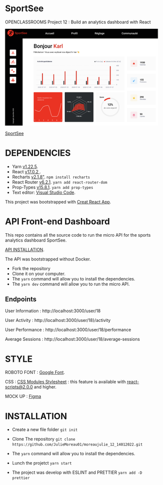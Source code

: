 # SportSee

OPENCLASSROOMS Project 12 : Build an analytics dashboard with React

![SportSee](https://raw.githubusercontent.com/JulieMoreau01/moreaujulie_12_14012022/main/src/assets/readme.png)

[SportSee](https://juliemoreau01.github.io/moreaujulie_12_14012022/index)

# DEPENDENCIES

- Yarn [v1.22.5](https://yarnpkg.com/).
- React [v17.0.2 ](https://fr.reactjs.org/).
- Recharts [v2.1.8"](https://recharts.org/en-US).
  `npm install recharts`
- React Router [v6.2.1](https://reactrouter.com/).
  `yarn add react-router-dom`
- Prop-Types [v15.8.1](https://fr.reactjs.org/docs/typechecking-with-proptypes.html).
  `yarn add prop-types`
- Text editor: [Visual Studio Code](https://code.visualstudio.com/).

This project was bootstrapped with [Creat React App](https://create-react-app.dev/).

# API Front-end Dashboard

This repo contains all the source code to run the micro API for the sports analytics dashboard SportSee.

[API INSTALLATION](https://github.com/OpenClassrooms-Student-Center/P9-front-end-dashboard).

The API was bootstrapped without Docker.

- Fork the repository
- Clone it on your computer.
- The `yarn` command will allow you to install the dependencies.
- The `yarn dev` command will allow you to run the micro API.

## Endpoints

User Information : http://localhost:3000/user/18

User Activity : http://localhost:3000/user/18}/activity

User Performance : http://localhost:3000/user/18/performance

Average Sessions : http://localhost:3000/user/18/average-sessions

# STYLE

ROBOTO FONT : [Google Font](https://fonts.google.com/specimen/Roboto?query=Roboto).

CSS : [CSS Modules Stylesheet](https://create-react-app.dev/docs/adding-a-css-modules-stylesheet/) : this feature is available with react-scripts@2.0.0 and higher.

MOCK UP : [Figma](https://www.figma.com/file/BMomGVZqLZb811mDMShpLu/UI-design-Sportify-FR?node-id=0%3A1)

# INSTALLATION

- Create a new file folder
  `git init`

- Clone The repository
  `git clone https://github.com/JulieMoreau01/moreaujulie_12_14012022.git`

- The `yarn` command will allow you to install the dependencies.

- Lunch the projetct
  `yarn start`

- The project was develop with ESLINT and PRETTIER
  `yarn add -D prettier`
